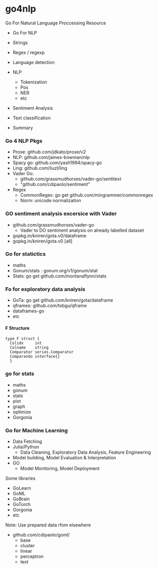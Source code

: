 # go4nlp
Go For Natural Language Proccessing Resource

- Go For NLP
+ Strings
+ Regex / regexp
+ Language detection 
+ NLP 
  + Tokenization 
  + Pos
  + NER 
  + etc 

+ Sentiment Analysis
+ Text classification 
+ Summary 

### Go 4 NLP Pkgs 
+ Prose: github.com/jdkato/prose/v2
+ NLP: github.com/james-bowman/nlp 
+ Spacy go: github.com/yash1994/spacy-go
+ Ling: github.com/liuzl/ling 
+ Vader Go:
  + github.com/grassmudhorses/vader-go/sentitext
  + "github.com/cdipaolo/sentiment"
+ Regex
  + CommonRegex: go get github.com/mingrammer/commonregex
  + Norm: unicode normalization 


### GO sentiment analysis excersice with Vader 
+ github.com/grassmudhorses/vader-go
  + Vader to DO sentiment analysis on already labelled dataset 
+ gopkg.in/kniren/gota.v0/dataframe 
+ gopkg.in/kniren/gota.v0 [all]


### Go for statictics 
+ maths
+ Gonum/stats : gonum.org/v1/gonum/stat
+ Stats: go get github.com/montanaflynn/stats

### Fo for exploratory data analysis 
+ GoTa: go get github.com/kniren/gota/dataframe
+ qframes: github.com/tobgu/qframe
+ dataframes-go 
+ etc 

#### F Structure 
  ```
  type F struct {
    Colidx     int
    Colname    string
    Comparator series.Comparator
    Comparando interface{}
	}
  ```

### go for stats 
+ maths
+ gonum 
+ stats
+ plot 
+ graph 
+ optimize 
+ Gorgonia


### Go for Machine Learning 
+ Data Fetching 
+ Julia/Python
  +  Data Cleaning, Exploratory Data Analysis, Feature Engineering  
+ Model building, Model Evaluation & Interpretation 
+ GO
  + Model Monitoring, Model Deployment 

Some libraries 
+ GoLearn
+ GoML
+ GoBrain 
+ GoTorch 
+ Gorgonia
+ etc 

Note: Use prepared data rfom elsewhere 

+ github.com/cdipaolo/goml/
  + base 
  + cluster 
  + linear 
  + perceptron 
  + text 


